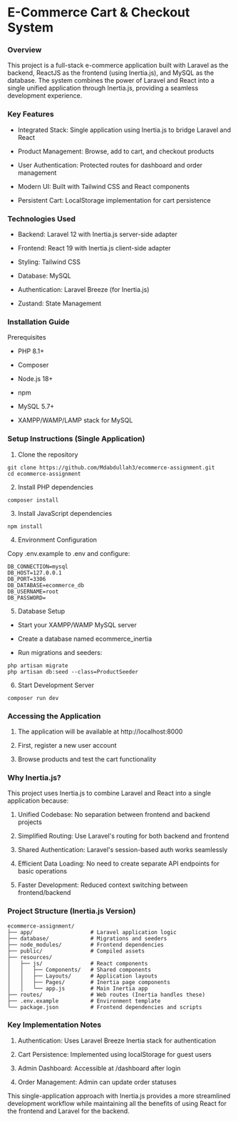 # E-Commerce Cart & Checkout System

### Overview

This project is a full-stack e-commerce application built with Laravel as the backend, ReactJS as the frontend (using Inertia.js), and MySQL as the database. The system combines the power of Laravel and React into a single unified application through Inertia.js, providing a seamless development experience.

### Key Features

- Integrated Stack: Single application using Inertia.js to bridge Laravel and React

- Product Management: Browse, add to cart, and checkout products

- User Authentication: Protected routes for dashboard and order management

- Modern UI: Built with Tailwind CSS and React components

- Persistent Cart: LocalStorage implementation for cart persistence


### Technologies Used

- Backend: Laravel 12 with Inertia.js server-side adapter

- Frontend: React 19 with Inertia.js client-side adapter

- Styling: Tailwind CSS

- Database: MySQL

- Authentication: Laravel Breeze (for Inertia.js)

- Zustand: State Management

### Installation Guide

Prerequisites

- PHP 8.1+

- Composer

- Node.js 18+

- npm

- MySQL 5.7+

- XAMPP/WAMP/LAMP stack for MySQL

### Setup Instructions (Single Application)

1. Clone the repository

```
git clone https://github.com/Mdabdullah3/ecommerce-assignment.git
cd ecommerce-assignment
```

2. Install PHP dependencies

```
composer install
```

3. Install JavaScript dependencies

```
npm install

```
4. Environment Configuration

Copy .env.example to .env and configure:

```
DB_CONNECTION=mysql
DB_HOST=127.0.0.1
DB_PORT=3306
DB_DATABASE=ecommerce_db
DB_USERNAME=root
DB_PASSWORD=

```

5. Database Setup

- Start your XAMPP/WAMP MySQL server

- Create a database named ecommerce_inertia

- Run migrations and seeders:

```
php artisan migrate
php artisan db:seed --class=ProductSeeder

```

6. Start Development Server

```
composer run dev

```

### Accessing the Application

1. The application will be available at http://localhost:8000

2. First, register a new user account

3. Browse products and test the cart functionality

### Why Inertia.js?

This project uses Inertia.js to combine Laravel and React into a single application because:

1. Unified Codebase: No separation between frontend and backend projects

2. Simplified Routing: Use Laravel's routing for both backend and frontend

3. Shared Authentication: Laravel's session-based auth works seamlessly

4. Efficient Data Loading: No need to create separate API endpoints for basic operations

5. Faster Development: Reduced context switching between frontend/backend

### Project Structure (Inertia.js Version)

```
ecommerce-assignment/
├── app/                  # Laravel application logic
├── database/             # Migrations and seeders
├── node_modules/         # Frontend dependencies
├── public/               # Compiled assets
├── resources/
│   ├── js/               # React components
│   │   ├── Components/   # Shared components
│   │   ├── Layouts/      # Application layouts
│   │   ├── Pages/        # Inertia page components
│   │   └── app.js        # Main Inertia app
├── routes/               # Web routes (Inertia handles these)
├── .env.example          # Environment template
└── package.json          # Frontend dependencies and scripts
```

### Key Implementation Notes

1. Authentication: Uses Laravel Breeze Inertia stack for authentication

2. Cart Persistence: Implemented using localStorage for guest users

3. Admin Dashboard: Accessible at /dashboard after login

4. Order Management: Admin can update order statuses


This single-application approach with Inertia.js provides a more streamlined development workflow while maintaining all the benefits of using React for the frontend and Laravel for the backend.